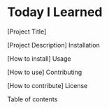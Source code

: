 # Today I Learned

[Project Title]

[Project Description]
Installation

[How to install]
Usage

[How to use]
Contributing

[How to contribute]
License

Table of contents

